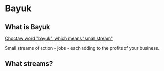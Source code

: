 # Bayuk

## What is Bayuk

[Choctaw word "bayuk", which means "small stream" ](https://en.wikipedia.org/wiki/Bayou)

Small streams of action - jobs - each adding to the profits of your business.

## What streams?
